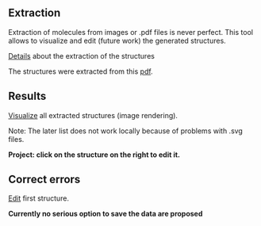 ## Extraction 
Extraction of molecules from images or .pdf files is never perfect. This tool allows to visualize and edit (future work) the generated structures.

[Details](generation) about the extraction of the structures

The structures were extracted from this [pdf](input/unige_5398_attachment01.pdf).
## Results 
[Visualize](index2.html) all extracted structures (image rendering).

Note: The later list does not work locally because of problems with .svg files.

**Project: click on the structure on the right to edit it.**

## Correct errors 

[Edit](index3.html) first structure.

**Currently no serious option to save the data are proposed**


